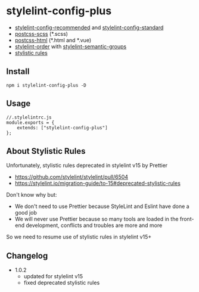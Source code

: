 # stylelint-config-plus

- [stylelint-config-recommended](https://github.com/stylelint/stylelint-config-recommended) and [stylelint-config-standard](https://github.com/stylelint/stylelint-config-standard)
- [postcss-scss](https://github.com/postcss/postcss-scss) (*.scss)
- [postcss-html](https://www.npmjs.com/package/postcss-html) (*.html and *.vue)
- [stylelint-order](https://github.com/hudochenkov/stylelint-order) with [stylelint-semantic-groups](https://github.com/theKashey/stylelint-semantic-groups)
- [stylistic rules](#about-stylistic-rules)

## Install
```
npm i stylelint-config-plus -D
```

## Usage
```
//.stylelintrc.js
module.exports = {
    extends: ["stylelint-config-plus"]
};
```

## About Stylistic Rules
Unfortunately, stylistic rules deprecated in stylelint v15 by Prettier

* https://github.com/stylelint/stylelint/pull/6504
* https://stylelint.io/migration-guide/to-15#deprecated-stylistic-rules

Don't know why but:

* We don't need to use Prettier because StyleLint and Eslint have done a good job
* We will never use Prettier because so many tools are loaded in the front-end development, conflicts and troubles are more and more

So we need to resume use of stylistic rules in stylelint v15+


## Changelog

- 1.0.2
    - updated for stylelint v15
    - fixed deprecated stylistic rules
